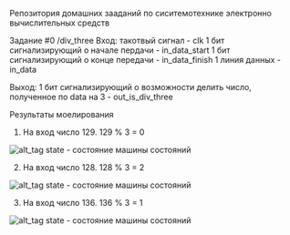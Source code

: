 Репозитория домашних зааданий по сиситемотехнике электронно вычислительных средств

Задание #0
/div_three
Вход: 
такотвый сигнал - clk
1 бит сигнализирующий о начале пердачи - in_data_start
1 бит сигнализирующий о конце передачи - in_data_finish 
1 линия данных - in_data

Выход:
1 бит сигнализирующий о возможности делить число, полученное по data на 3 - out_is_div_three


Результаты моелирования
1. На вход число 129. 129 % 3 = 0

![alt_tag](https://github.com/4i4urin/verilog/div_three/img/waves_129.png)
state - состояние машины состояний

2. На вход число 128. 128 % 3 = 2

![alt_tag](https://github.com/4i4urin/verilog/div_three/img/waves_128.png)
state - состояние машины состояний

3. На вход число 136. 136 % 3 = 1

![alt_tag](https://github.com/4i4urin/verilog/div_three/img/waves_136.png)
state - состояние машины состояний
